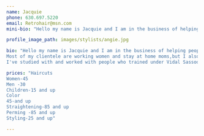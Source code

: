 ```yaml
---
name: Jacquie
phone: 630.697.5220
email: Retrohair@msn.com
mini-bio: "Hello my name is Jacquie and I am in the business of helping people feel good about themselves. I have over 25 years of experience in coloring,cutting,straightening and perming peoples hair."

profile_image_path: images/stylists/angie.jpg

bio: "Hello my name is Jacquie and I am in the business of helping people feel good about themselves. I have over 25 years of experience in coloring,cutting,straightening and perming peoples hair. 
Most of my clientele are working women and stay at home moms,but I also cut and style men and children's hair.
I've studied with and worked with people who trained under Vidal Sassoon. I'm continually working to stay current in my craft in order to bring you the must up to date and flattering looks."

prices: "Haircuts
Women-45
Men -30
Children-15 and up
Color
45-and up
Straightening-85 and up
Perming -85 and up
Styling-25 and up"

---
```



